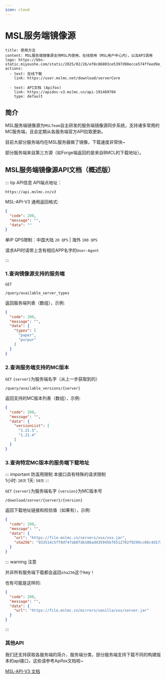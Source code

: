 ```yaml
---
icon: cloud
---
```

# MSL服务端镜像源
```component VPBanner
title: 使用方法
content: MSL服务端镜像源支持MSL内使用，在线使用（MSL用户中心内），以及API调用
logo: https://bbs-static.miyoushe.com/static/2025/02/26/ef8c86003ce5397d98ecce574ffeed9e_5817017236091018001.png
actions:
  - text: 在线下载
    link: https://user.mslmc.net/download/serverCore
    
  - text: API文档 (Apifox)
    link: https://apidoc-v3.mslmc.cn/api-191469704
    type: default
```

## 简介

MSL服务端镜像源为`MSLTeam`自主研发的服务端镜像源同步系统，支持诸多常用的MC服务端，且会定期从各服务端官方API拉取更新。  

目前大部分服务端均在MSL服务器做了镜像，下载速度非常快~

部分服务端来自第三方源（如Forge端返回的是来自BMCL的下载地址）。

## MSL服务端镜像源API文档（概述版）

::: tip API信息
API端点地址：

```
https://api.mslmc.cn/v3
```
MSL-API-V3 通用返回格式:
```json
{
  "code": 200,
  "message": "",
  "data": ""
}
```

单IP QPS限制：中国大陆  `20 QPS` | 海外 `100 QPS`

请求API时请带上含有相应APP名字的`User-Agent`

:::

### 1.查询镜像源支持的服务端

`GET`

```
/query/available_server_types
```

返回服务端列表（数组），示例:

```json
{
  "code": 200,
  "message": "",
  "data": {
    "types": [
      "paper",
      "purpur"
    ]
  }
}
```

### 2.查询服务端支持的MC版本

`GET` `{server}`为服务端名字（从上一步获取到的）

```
/query/available_versions/{server}
```

返回支持的MC版本列表（数组），示例:

```json
{
  "code": 200,
  "message": "",
  "data": {
    "versionList": [
      "1.21.5",
      "1.21.4"
    ]
  }
}
```

### 3.查询特定MC版本的服务端下载地址
::: important 防滥用限制
本接口具有特殊的请求限制  
1小时: `20次`
1天: `50次`
:::

`GET` `{server}`为服务端名字 `{version}`为MC版本号

```
/download/server/{server}/{version}
```

返回下载地址链接和校验值（如果有），示例:

```json
{
  "code": 200,
  "message": "",
  "data": {
    "url": "https://file.mslmc.cn/servers/xxx/xxx.jar",
    "sha256": "933514c5ff8df47ab8fdb106ad435945bf6512702f9299cc66c4d173a1b7062x"
  }
}
```

::: warning 注意

并非所有服务端下载都会返回`sha256`这个key！

也有可能是这样的:

```json
{
  "code": 200,
  "message": "",
  "data": {
    "url": "https://file.mslmc.cn/mirrors/vanilla/xxx/server.jar"
  }
}
```

:::

### 其他API

我们还支持获取各服务端的简介，服务端分类，部分服务端支持下载不同的构建版本的api接口，这些请参考Apifox文档啦~

[MSL-API-V3 文档](https://apidoc-v3.mslmc.cn/api-191469704)